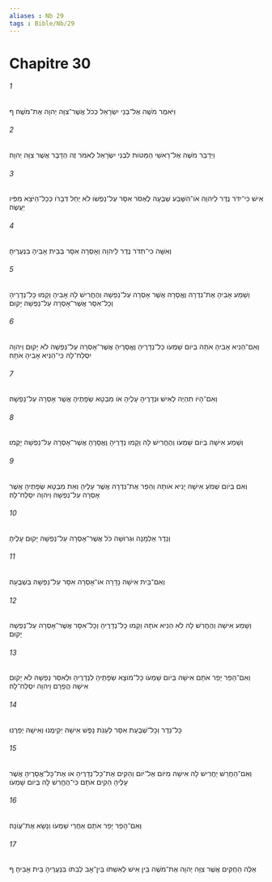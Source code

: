 ```yaml
---
aliases : Nb 29
tags : Bible/Nb/29
---
```


# Chapitre 30

###### 1
וַיֹּאמֶר מֹשֶׁה אֶל־בְּנֵי יִשְׂרָאֵל כְּכֹל אֲשֶׁר־צִוָּה יְהוָה אֶת־מֹשֶׁה׃ ף
###### 2
וַיְדַבֵּר מֹשֶׁה אֶל־רָאשֵׁי הַמַּטֹּות לִבְנֵי יִשְׂרָאֵל לֵאמֹר זֶה הַדָּבָר אֲשֶׁר צִוָּה יְהוָה׃
###### 3
אִישׁ כִּי־יִדֹּר נֶדֶר לַיהוָה אֹו־הִשָּׁבַע שְׁבֻעָה לֶאְסֹר אִסָּר עַל־נַפְשֹׁו לֹא יַחֵל דְּבָרֹו כְּכָל־הַיֹּצֵא מִפִּיו יַעֲשֶׂה׃
###### 4
וְאִשָּׁה כִּי־תִדֹּר נֶדֶר לַיהוָה וְאָסְרָה אִסָּר בְּבֵית אָבִיהָ בִּנְעֻרֶיהָ׃
###### 5
וְשָׁמַע אָבִיהָ אֶת־נִדְרָהּ וֶאֱסָרָהּ אֲשֶׁר אָסְרָה עַל־נַפְשָׁהּ וְהֶחֱרִישׁ לָהּ אָבִיהָ וְקָמוּ כָּל־נְדָרֶיהָ וְכָל־אִסָּר אֲשֶׁר־אָסְרָה עַל־נַפְשָׁהּ יָקוּם׃
###### 6
וְאִם־הֵנִיא אָבִיהָ אֹתָהּ בְּיֹום שָׁמְעֹו כָּל־נְדָרֶיהָ וֶאֱסָרֶיהָ אֲשֶׁר־אָסְרָה עַל־נַפְשָׁהּ לֹא יָקוּם וַיהוָה יִסְלַח־לָהּ כִּי־הֵנִיא אָבִיהָ אֹתָהּ׃
###### 7
וְאִם־הָיֹו תִהְיֶה לְאִישׁ וּנְדָרֶיהָ עָלֶיהָ אֹו מִבְטָא שְׂפָתֶיהָ אֲשֶׁר אָסְרָה עַל־נַפְשָׁהּ׃
###### 8
וְשָׁמַע אִישָׁהּ בְּיֹום שָׁמְעֹו וְהֶחֱרִישׁ לָהּ וְקָמוּ נְדָרֶיהָ וֶאֱסָרֶהָ אֲשֶׁר־אָסְרָה עַל־נַפְשָׁהּ יָקֻמוּ׃
###### 9
וְאִם בְּיֹום שְׁמֹעַ אִישָׁהּ יָנִיא אֹותָהּ וְהֵפֵר אֶת־נִדְרָהּ אֲשֶׁר עָלֶיהָ וְאֵת מִבְטָא שְׂפָתֶיהָ אֲשֶׁר אָסְרָה עַל־נַפְשָׁהּ וַיהוָה יִסְלַח־לָהּ׃
###### 10
וְנֵדֶר אַלְמָנָה וּגְרוּשָׁה כֹּל אֲשֶׁר־אָסְרָה עַל־נַפְשָׁהּ יָקוּם עָלֶיהָ׃
###### 11
וְאִם־בֵּית אִישָׁהּ נָדָרָה אֹו־אָסְרָה אִסָּר עַל־נַפְשָׁהּ בִּשְׁבֻעָה׃
###### 12
וְשָׁמַע אִישָׁהּ וְהֶחֱרִשׁ לָהּ לֹא הֵנִיא אֹתָהּ וְקָמוּ כָּל־נְדָרֶיהָ וְכָל־אִסָּר אֲשֶׁר־אָסְרָה עַל־נַפְשָׁהּ יָקוּם׃
###### 13
וְאִם־הָפֵר יָפֵר אֹתָם אִישָׁהּ בְּיֹום שָׁמְעֹו כָּל־מֹוצָא שְׂפָתֶיהָ לִנְדָרֶיהָ וּלְאִסַּר נַפְשָׁהּ לֹא יָקוּם אִישָׁהּ הֲפֵרָם וַיהוָה יִסְלַח־לָהּ׃
###### 14
כָּל־נֵדֶר וְכָל־שְׁבֻעַת אִסָּר לְעַנֹּת נָפֶשׁ אִישָׁהּ יְקִימֶנּוּ וְאִישָׁהּ יְפֵרֶנּוּ׃
###### 15
וְאִם־הַחֲרֵשׁ יַחֲרִישׁ לָהּ אִישָׁהּ מִיֹּום אֶל־יֹום וְהֵקִים אֶת־כָּל־נְדָרֶיהָ אֹו אֶת־כָּל־אֱסָרֶיהָ אֲשֶׁר עָלֶיהָ הֵקִים אֹתָם כִּי־הֶחֱרִשׁ לָהּ בְּיֹום שָׁמְעֹו׃
###### 16
וְאִם־הָפֵר יָפֵר אֹתָם אַחֲרֵי שָׁמְעֹו וְנָשָׂא אֶת־עֲוֹנָהּ׃
###### 17
אֵלֶּה הַחֻקִּים אֲשֶׁר צִוָּה יְהוָה אֶת־מֹשֶׁה בֵּין אִישׁ לְאִשְׁתֹּו בֵּין־אָב לְבִתֹּו בִּנְעֻרֶיהָ בֵּית אָבִיהָ׃ ף
